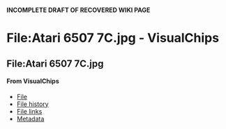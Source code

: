 **INCOMPLETE DRAFT OF RECOVERED WIKI PAGE**

# File:Atari 6507 7C.jpg - VisualChips

## File:Atari 6507 7C.jpg

#### From VisualChips

- [File](#file)
- [File history](#filehistory)
- [File links](#filelinks)
- [Metadata](#metadata)

